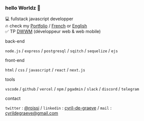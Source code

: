 ### hello Worldz 👋


💻 fullstack javascript developper<br/>
🔥 check my [Portfolio](https://portfolio-roissi.vercel.app) / [French](https://portfolio-roissi.vercel.app/fr) or [English](https://portfolio-roissi.vercel.app/en)<br/>
✅ TP [DWWM](https://www.francecompetences.fr/recherche/rncp/31114/) (développeur web & web mobile)


back-end

`node.js` / `express` / `postgresql` / `sqitch` / `sequelize` / `ejs` 

front-end

`html` / `css` / `javascript` / `react` / `next.js`

tools

`vscode` / `github` / `vercel` / `npm` / `pgadmin` / `slack` / `discord` / `telegram`

contact

`twitter` : [@roissi](https://twitter.com/roissi) / `linkedin` : [cyril-de-graeve](https://www.linkedin.com/in/cyril-de-graeve/) / `mail` : cyrildegraeve@gmail.com
